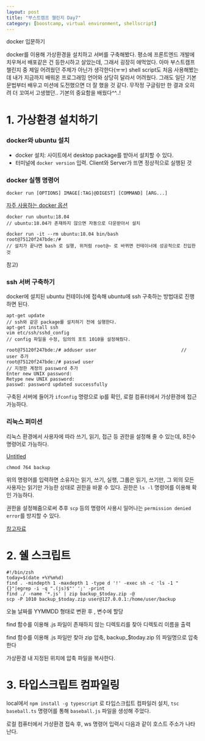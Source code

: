 ```yaml
---
layout: post
title: "부스트캠프 챌린지 Day7"
category: [boostcamp, virtual environment, shellscript]
---
```


docker 입문하기

docker를 이용해 가상환경을 설치하고 서버를 구축해봤다. 평소에 프론트엔드 개발에 치우쳐서 배포같은 건 등한시하고 살았는데, 그래서 굉장히 애먹었다. 아마 부스트캠프 챌린지 중 제일 어려웠던 주제가 아닌가 생각한다(ㅠㅠ) shell script도 처음 사용해봤는데 내가 지금까지 배워온 프로그래밍 언어와 상당히 달라서 어려웠다. 그래도 일단 기본 문법부터 배우고 미션에 도전했으면 더 잘 했을 것 같다. 무작정 구글링만 한 결과 오히려 더 꼬여서 고생했던.. 기본의 중요함을 배웠다^^..!

# **1. 가상환경 설치하기**

### **docker와 ubuntu 설치**

-   docker 설치: 사이트에서 desktop package를 받아서 설치할 수 있다.
-   터미널에 `docker version` 입력. Client와 Server가 뜨면 정상적으로 실행된 것

### **docker 실행 명령어**

    docker run [OPTIONS] IMAGE[:TAG|@DIGEST] [COMMAND] [ARG...]

[자주 사용하는 docker 옵션](https://www.notion.so/a2b5fffb73d34552a9c7e72f8aaec737)

    docker run ubuntu:18.04
    // ubuntu:18.04가 존재하지 않으면 자동으로 다운받아서 설치

    docker run -it --rm ubuntu:18.04 bin/bash
    root@75120f247bde:/#
    // 설치가 끝나면 bash 로 실행, 위처럼 root@~ 로 바뀌면 컨테이너에 성공적으로 진입한 것

참고)

### **ssh 서버 구축하기**

docker에 설치된 ubuntu 컨테이너에 접속해 ubuntu에 ssh 구축하는 방법대로 진행하면 된다.

    apt-get update            													// ssh와 같은 package를 설치하기 전에 실행한다.
    apt-get install ssh
    vim etc/ssh/sshd_config													// config 파일을 수정, 임의의 포트 1010을 설정해줬다.

    root@75120f247bde:/# adduser user                               // user 추가
    root@75120f247bde:/# passwd user																// 지정한 계정의 password 추가
    Enter new UNIX password:
    Retype new UNIX password:
    passwd: password updated successfully

구축된 서버에 들어가 `ifconfig` 명령으로 ip를 확인, 로컬 컴퓨터에서 가상환경에 접근 가능하다.

### **리눅스 퍼미션**

리눅스 환경에서 사용자에 따라 쓰기, 읽기, 접근 등 권한을 설정해 줄 수 있는데, 8진수 명령어로 가능하다.

[Untitled](https://www.notion.so/225e7b71e19e4bb396090eb14353ac2c)

    chmod 764 backup

위의 명령어를 입력하면 소유자는 읽기, 쓰기, 실행, 그룹은 읽기, 쓰기만, 그 외의 모든 사용자는 읽기만 가능한 상태로 권한을 바꿀 수 있다. 권한은 `ls -l` 명령어를 이용해 확인 가능하다.

권한을 설정해줌으로써 추후 `scp` 등의 명령어 사용시 일어나는 `permission denied error`를 방지할 수 있다.

[참고자료](https://nachwon.github.io/shell-chmod/)

# **2. 쉘 스크립트**

```shell
#!/bin/zsh
today=$(date +%Y%m%d)
find . -mindepth 1 -maxdepth 1 -type d '!' -exec sh -c 'ls -1 "{}"|egrep -i -q ".(js)$"' ';' -print
find ./ -name '*.js' | zip backup_$today.zip -@
scp -P 1010 backup_$today.zip user@127.0.0.1:/home/user/backup
```

오늘 날짜를 YYMMDD 형태로 변환 후 , 변수에 할당

find 함수를 이용해 .js 파일이 존재하지 않는 디렉토리를 찾아 디렉토리 이름을 출력

find 함수를 이용해 .js 파일만 찾아 zip 압축, backup\_\$today.zip 의 파일명으로 압축한다

가상환경 내 지정된 위치에 압축 파일을 복사한다.

# **3. 타입스크립트 컴파일링**

local에서 `npm install -g typescript` 로 타입스크립트 컴파일러 설치, `tsc baseball.ts` 명령어를 통해 `baseball.js` 파일을 생성해 주었다.

로컬 컴퓨터에서 가상환경 접속 후, ws 명령어 입력시 다음과 같이 호스트 주소가 나타난다.
